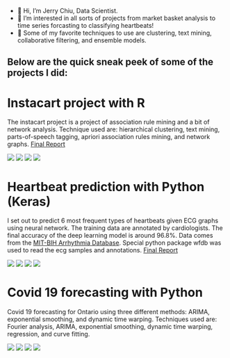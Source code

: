 - 👋 Hi, I’m Jerry Chiu, Data Scientist.
- 👀 I’m interested in all sorts of projects from market basket analysis to time series forcasting to classifying heartbeats! 
- 🌱 Some of my favorite techniques to use are clustering, text mining, collaborative filtering, and ensemble models. 

## Below are the quick sneak peek of some of the projects I did:

# Instacart project with R

The instacart project is a project of association rule mining and a bit of network analysis. Technique used are: hierarchical clustering, text mining, parts-of-speech tagging, apriori association rules mining, and network graphs. [Final Report](https://github.com/jerchiury/InstacartProject/blob/master/instacart.md)

![](profile_files/unnamed-chunk-18-1.png)
![](profile_files/unnamed-chunk-24-1.png)
![](profile_files/unnamed-chunk-25-1.png)
![](profile_files/unnamed-chunk-30-1.png)


# Heartbeat prediction with Python (Keras)

I set out to predict 6 most frequent types of heartbeats given ECG graphs using neural network. The training data are annotated by cardiologists. The final accuracy of the deep learning model is around 96.8%. Data comes from the [MIT-BIH Arrhythmia Database](https://www.physionet.org/content/mitdb/1.0.0/). Special python package wfdb was used to read the ecg samples and annotations. [Final Report](https://github.com/jerchiury/heartbeat_python/blob/master/heartbeat_python.md)

![](profile_files/cm_val1.png)
![](profile_files/heatmap_L.png)
![](profile_files/heatmap_R.png)
![](profile_files/heatmap_A.png)


# Covid 19 forecasting with Python

Covid 19 forecasting for Ontario using three different methods: ARIMA, exponential smoothing, and dynamic time warping. Techniques used are: Fourier analysis, ARIMA, exponential smoothing, dynamic time warping, regression, and curve fitting.

![](profile_files/cumulative_cases_forecasts_all.png)
![](profile_files/prov_equivalent_exp.png)
![](profile_files/inactive_shifted_cumulative.png)
![](profile_files/cumulative_cases_arima_321_res.png)